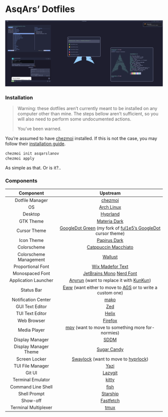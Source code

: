 # AsqArs’ Dotfiles

![Preview](assets/preview.png)

### Installation

> Warning: these dotfiles aren&CloseCurlyQuote;t currently meant to be installed
> on any computer other than mine. The steps bellow aren&CloseCurlyQuote;t
> sufficient, so you will also need to perform some undocumented actions.
>
> You&CloseCurlyQuote;ve been warned.

You&CloseCurlyQuote;re assumed to have [chezmoi](https://www.chezmoi.io/)
installed. If this is not the case, you may follow their
[installation guide](https://www.chezmoi.io/install/#__tabbed_2_2).

```shell
chezmoi init asqarslanov
chezmoi apply
```

As simple as that. Or is it?..

### Components

|       Component        |                                                                                Upstream                                                                                 |
| :--------------------: | :---------------------------------------------------------------------------------------------------------------------------------------------------------------------: |
|    Dotfile Manager     |                                                              [chezmoi](https://github.com/twpayne/chezmoi)                                                              |
|           OS           |                                                               [Arch Linux](https://github.com/archlinux)                                                                |
|        Desktop         |                                                             [Hyprland](https://github.com/hyprwm/Hyprland)                                                              |
|       GTK Theme        |                                                         [Materia Dark](https://github.com/nana-4/materia-theme)                                                         |
|      Cursor Theme      | [GoogleDot Green](https://github.com/asqarslanov/Google_Cursor) (my fork of [ful1e5&CloseCurlyQuote;s GoogleDot](https://github.com/ful1e5/Google_Cursor) cursor theme) |
|       Icon Theme       |                                              [Papirus Dark](https://github.com/PapirusDevelopmentTeam/papirus-icon-theme)                                               |
|      Colorscheme       |                                                    [Catppuccin Macchiato](https://github.com/catppuccin/catppuccin)                                                     |
| Colorscheme Management |                                                        [Wallust](https://codeberg.org/explosion-mental/wallust)                                                         |
|   Proportional Font    |                                                     [Wix Madefor Text](https://github.com/wix-incubator/wixmadefor)                                                     |
|    Monospaced Font     |                            [JetBrains Mono](https://github.com/JetBrains/JetBrainsMono) [Nerd Font](https://github.com/ryanoasis/nerd-fonts)                            |
|  Application Launcher  |                           [Anyrun](https://github.com/Kirottu/anyrun) (want to replace it with [KunKun](https://github.com/kunkunsh/kunkun))                            |
|       Status Bar       |                       [Eww](https://github.com/elkowar/eww) (want either to move to [AGS](https://github.com/Aylur/ags) or to write a custom one)                       |
|  Notification Center   |                                                                [mako](https://github.com/emersion/mako)                                                                 |
|    GUI Text Editor     |                                                              [Zed](https://github.com/zed-industries/zed)                                                               |
|    TUI Text Editor     |                                                             [Helix](https://github.com/helix-editor/helix)                                                              |
|      Web Browser       |                                                             [Firefox](https://github.com/mozilla/gecko-dev)                                                             |
|      Media Player      |                                          [mpv](https://github.com/mpv-player/mpv) (want to move to something more for-normies)                                          |
|    Display Manager     |                                                                  [SDDM](https://github.com/sddm/sddm)                                                                   |
| Display Manager Theme  |                                                        [Sugar Candy](https://github.com/Kangie/sddm-sugar-candy)                                                        |
|     Screen Locker      |                             [Swaylock](https://github.com/swaywm/swaylock) (want to move to [hyprlock](https://github.com/hyprwm/hyprlock))                             |
|    TUI File Manager    |                                                                 [Yazi](https://github.com/sxyazi/yazi)                                                                  |
|         Git UI         |                                                           [Lazygit](https://github.com/jesseduffield/lazygit)                                                           |
|   Terminal Emulator    |                                                              [kitty](https://github.com/kovidgoyal/kitty)                                                               |
|   Command Line Shell   |                                                            [fish](https://github.com/fish-shell/fish-shell)                                                             |
|      Shell Prompt      |                                                            [Starship](https://github.com/starship/starship)                                                             |
|        Show-off        |                                                         [Fastfetch](https://github.com/fastfetch-cli/fastfetch)                                                         |
|  Terminal Multiplexer  |                                                                  [tmux](https://github.com/tmux/tmux)                                                                   |
